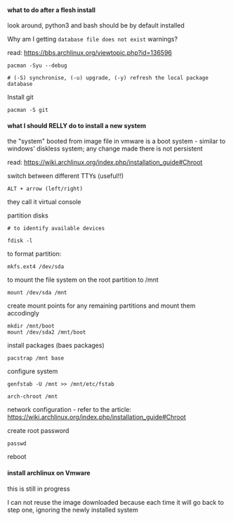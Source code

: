 
#### what to do after a flesh install

look around, python3 and bash should be by default installed

Why am I getting `database file does not exist` warnings?

read:
https://bbs.archlinux.org/viewtopic.php?id=136596

```
pacman -Syu --debug

# (-S) synchronise, (-u) upgrade, (-y) refresh the local package database
```

Install git
```
pacman -S git
```

#### what I should RELLY do to install a new system

the "system" booted from image file in vmware is a boot system - 
similar to windows' diskless system; any change made there is not 
persistent

read:
https://wiki.archlinux.org/index.php/installation_guide#Chroot

switch between different TTYs (useful!!)
```
ALT + arrow (left/right) 
```

they call it virtual console 

partition disks
```
# to identify available devices

fdisk -l
```

to format partition:
```
mkfs.ext4 /dev/sda
```

to mount the file system on the root partition to /mnt
```
mount /dev/sda /mnt
```

create mount points for any remaining partitions and mount them accodingly
```
mkdir /mnt/boot
mount /dev/sda2 /mnt/boot
```

install packages (baes packages)
```
pacstrap /mnt base
```

configure system
```
genfstab -U /mnt >> /mnt/etc/fstab

arch-chroot /mnt
```

network configuration - refer to the article:
https://wiki.archlinux.org/index.php/installation_guide#Chroot

create root password
```
passwd
```

reboot

#### install archlinux on Vmware

this is still in progress

I can not reuse the image downloaded because each time it will go
back to step one, ignoring the newly installed system



